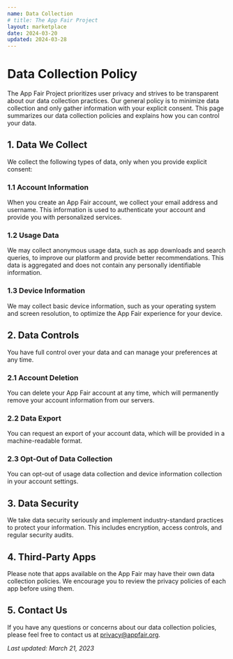 ```yaml
---
name: Data Collection
# title: The App Fair Project
layout: marketplace
date: 2024-03-20
updated: 2024-03-28
---
```


# Data Collection Policy

The App Fair Project prioritizes user privacy and strives to be transparent about our data collection practices. Our general policy is to minimize data collection and only gather information with your explicit consent. This page summarizes our data collection policies and explains how you can control your data.

## 1. Data We Collect

We collect the following types of data, only when you provide explicit consent:

### 1.1 Account Information

When you create an App Fair account, we collect your email address and username. This information is used to authenticate your account and provide you with personalized services.

### 1.2 Usage Data

We may collect anonymous usage data, such as app downloads and search queries, to improve our platform and provide better recommendations. This data is aggregated and does not contain any personally identifiable information.

### 1.3 Device Information

We may collect basic device information, such as your operating system and screen resolution, to optimize the App Fair experience for your device.

## 2. Data Controls

You have full control over your data and can manage your preferences at any time.

### 2.1 Account Deletion

You can delete your App Fair account at any time, which will permanently remove your account information from our servers.

### 2.2 Data Export

You can request an export of your account data, which will be provided in a machine-readable format.

### 2.3 Opt-Out of Data Collection

You can opt-out of usage data collection and device information collection in your account settings.

## 3. Data Security

We take data security seriously and implement industry-standard practices to protect your information. This includes encryption, access controls, and regular security audits.

## 4. Third-Party Apps

Please note that apps available on the App Fair may have their own data collection policies. We encourage you to review the privacy policies of each app before using them.

## 5. Contact Us

If you have any questions or concerns about our data collection policies, please feel free to contact us at [privacy@appfair.org](mailto:privacy@appfair.org).


*Last updated: March 21, 2023*
